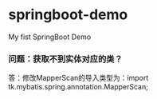 # springboot-demo
My fist SpringBoot Demo

### 问题：获取不到实体对应的类？
答：修改MapperScan的导入类型为：import tk.mybatis.spring.annotation.MapperScan;
